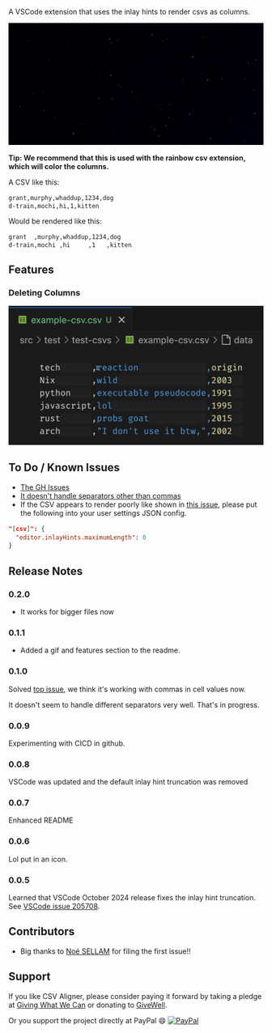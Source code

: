 A VSCode extension that uses the inlay hints to
render csvs as columns.

![git](images/csv-aligner1.gif)


**Tip: We recommend that this is used with the rainbow csv extension, which will color the columns.**

A CSV like this:

```csv
grant,murphy,whaddup,1234,dog
d-train,mochi,hi,1,kitten
```

Would be rendered like this:

```csv
grant  ,murphy,whaddup,1234,dog
d-train,mochi ,hi     ,1   ,kitten
```

## Features

### Deleting Columns

![deleting columns](images/deleting-columns.gif)

## To Do / Known Issues

- [The GH Issues](https://github.com/GSmithApps/csv-aligner/issues)
- [It doesn't handle separators other than commas](https://github.com/GSmithApps/csv-aligner/issues/3)
- If the CSV appears to render poorly like shown in [this issue](https://github.com/GSmithApps/csv-aligner/issues/5),
  please put the following into your user settings JSON config.

```json
"[csv]": {
  "editor.inlayHints.maximumLength": 0
}
```

## Release Notes

### 0.2.0

- It works for bigger files now

### 0.1.1

- Added a gif and features section to the readme.

### 0.1.0

Solved [top issue](https://github.com/GSmithApps/csv-aligner/issues/1),
we think it's working with commas in cell values now.

It doesn't seem to handle different separators very well.
That's in progress.

### 0.0.9

Experimenting with CICD in github.

### 0.0.8

VSCode was updated and the
default inlay hint truncation
was removed

### 0.0.7

Enhanced README

### 0.0.6

Lol put in an icon.

### 0.0.5

Learned that VSCode October 2024 release fixes the inlay hint truncation.
See [VSCode issue 205708](https://github.com/microsoft/vscode/issues/205708).


## Contributors

- Big thanks to [Noé SELLAM](https://github.com/GDGiantDwarf)
  for filing the first issue!!

## Support

If you like CSV Aligner, please consider paying
it forward by taking a pledge at [Giving What We Can](https://www.givingwhatwecan.org/pledge?c=header)
or donating to [GiveWell](https://secure.givewell.org).

Or you support the project directly at PayPal 😄
[![PayPal](https://img.shields.io/badge/PayPal-GSmithApps-00457C?style=plastic&logo=paypal&logoColor=white)](https://paypal.me/GSmithApps?country.x=US&locale.x=en_US)
